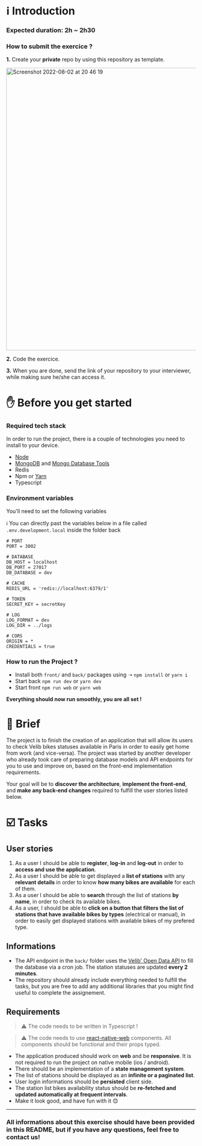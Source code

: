 # ℹ️ Introduction

### Expected duration: **2h** ~ **2h30**

### How to submit the exercice ?

**1.** Create your **private** repo by using this repository as template.

<img width="750" alt="Screenshot 2022-08-02 at 20 46 19" src="https://user-images.githubusercontent.com/20050165/182450543-33f96cf9-81f7-425f-93ce-0ca26568128d.png">

**2.** Code the exercice.

**3.** When you are done, send the link of your repository to your interviewer, while making sure he/she can access it.

# ✋ Before you get started

### Required tech stack

In order to run the project, there is a couple of technologies you need to install to your device.

- [Node](https://docs.npmjs.com/downloading-and-installing-node-js-and-npm)
- [MongoDB](https://www.mongodb.com/docs/manual/installation/) and [Mongo Database Tools](https://www.mongodb.com/docs/database-tools/installation/installation/)
- Redis
- Npm or [Yarn](https://classic.yarnpkg.com/lang/en/docs/install/#mac-stable)
- Typescript

### Environment variables

You'll need to set the following variables

ℹ️ You can directly past the variables below in a file called `.env.development.local` inside the folder back

```text
# PORT
PORT = 3002

# DATABASE
DB_HOST = localhost
DB_PORT = 27017
DB_DATABASE = dev

# CACHE
REDIS_URL = 'redis://localhost:6379/1'

# TOKEN
SECRET_KEY = secretKey

# LOG
LOG_FORMAT = dev
LOG_DIR = ../logs

# CORS
ORIGIN = *
CREDENTIALS = true
```

### How to run the Project ?

- Install both `front/` and `back/` packages using ➝ `npm install` or `yarn i`
- Start back `npm run dev` or `yarn dev`
- Start front `npm run web` or `yarn web`

**Everything should now run smoothly, you are all set !**

# 📝 Brief

The project is to finish the creation of an application that will allow its users to check Velib bikes statuses available in Paris in order to easily get home from work (and vice-versa).
The project was started by another developer who already took care of preparing database models and API endpoints for you to use and improve on, based on the front-end implementation requirements.

Your goal will be to **discover the architecture**, **implement the front-end**, and **make any back-end changes** required to fulfill the user stories listed below.

# ☑️ Tasks

## User stories

1. As a user I should be able to **register**, **log-in** and **log-out** in order to **access and use the application**.
2. As a user I should be able to get displayed a **list of stations** with any **relevant details** in order to know **how many bikes are available** for each of them.
3. As a user I should be able to **search** through the list of stations **by name**, in order to check its available bikes.
4. As a user, I should be able to **click on a button that filters the list of stations that have available bikes by types** (electrical or manual), in order to easily get displayed stations with available bikes of my prefered type.

## Informations

- The API endpoint in the `back/` folder uses the [Velib' Open Data API](https://www.velib-metropole.fr/donnees-open-data-gbfs-du-service-velib-metropole) to fill the database via a cron job. The station statuses are updated **every 2 minutes**.
- The repository should already include everything needed to fulfill the tasks, but you are free to add any additional libraries that you might find useful to complete the assignement.

## Requirements

> :warning: The code needs to be written in Typescript !

> :warning: The code needs to use [react-native-web](https://necolas.github.io/react-native-web/) components. All components should be functional and their props typed.

- The application produced should work on **web** and be **responsive**. It is not required to run the project on native mobile (ios / android).
- There should be an implementation of a **state management system**.
- The list of stations should be displayed as an **infinite or a paginated list**.
- User login informations should be **persisted** client side.
- The station list bikes availability status should be **re-fetched and updated automatically at frequent intervals**.
- Make it look good, and have fun with it 😊

---

### All **informations** about this exercise should have been provided in this **README**, but if you have any questions, feel free to contact us!
